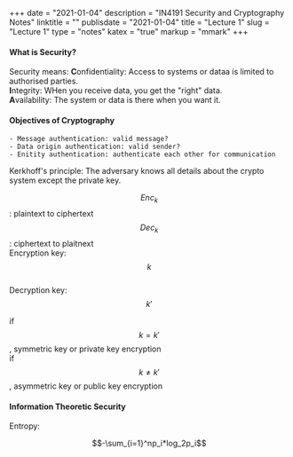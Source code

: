 +++
date = "2021-01-04"
description = "IN4191 Security and Cryptography Notes"
linktitle = ""
publisdate = "2021-01-04"
title = "Lecture 1"
slug = "Lecture 1"
type = "notes"
katex = "true"
markup = "mmark"
+++

#### What is Security?

Security means:
**C**onfidentiality: Access to  systems or dataa is limited to authorised parties.  
**I**ntegrity: WHen you receive data, you get the "right" data.  
**A**vailability: The system or data is there when you want it.  

#### Objectives of Cryptography

    - Message authentication: valid message?
    - Data origin authentication: valid sender?
    - Enitity authentication: authenticate each other for communication

Kerkhoff's principle: The adversary knows all details about the crypto system except the private key.

$$Enc_k$$: plaintext to ciphertext  
$$Dec_k$$: ciphertext to plaitnext  
Encryption key: $$k$$  
Decryption key: $$k'$$  

if $$k=k'$$, symmetric key or private key encryption  
if $$k \neq k'$$, asymmetric key or public key encryption

#### Information Theoretic Security

Entropy:

$$-\sum_{i=1}^np_i*log_2p_i$$
